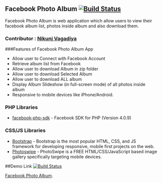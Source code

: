 ## Facebook Photo Album [![Build Status](https://travis-ci.org/nikunj1091/fb_photo_album.svg)](https://travis-ci.org/nikunj1091/fb_photo_album)
Facebook Photo Album is web application which allow users to view their facebook album list, photos inside album and also download them.

### Contributor : [Nikunj Vagadiya](https://github.com/nikunj1091/)

###Features of Facebook Photo Album App

* Allow user to Connect with Facebook Account
* Retrieve album list from Facebook
* Allow user to download Album in zip folder 
* Allow user to download Selected Album
* Allow user to download ALL album
* Display Album Slideshow (in full-screen mode) of all photos inside album
* Responsive to mobile devices like iPhone/Android.

### PHP Libraries
* [facebook-php-sdk](https://github.com/facebook/facebook-php-sdk-v4) - Facebook SDK for PHP (Version 4.0.9)


### CSS/JS Libraries
* [Bootstrap](http://getbootstrap.com/) - Bootstrap is the most popular HTML, CSS, and JS framework for developing responsive, mobile first projects on the web. 
* [Photoswipe](https://github.com/dimsemenov/PhotoSwipe) - PhotoSwipe is a FREE HTML/CSS/JavaScript based image gallery specifically targeting mobile devices.

##Demo Link [![Build Status](https://travis-ci.org/nikunj1091/fb_photo_album.svg)](https://travis-ci.org/nikunj1091/fb_photo_album)

 [Facebook Photo Album](http://fbphotoalbum-rtcampapp.rhcloud.com/).

